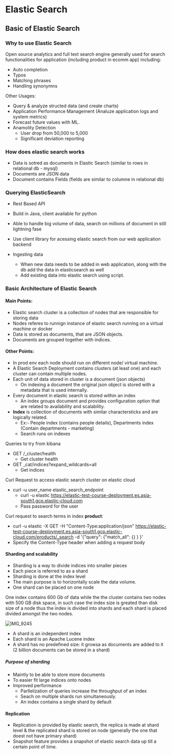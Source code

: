 # Elastic Search

## Basic of Elastic Search
### Why to use Elastic Search
Open source analytics and full text search engine generally used for search functionalities for application (including product in ecomm app) including:
- Auto completion 
- Typos
- Matching phrases
- Handling synonymns

Other Usages:
- Query & analyze structed data (and create charts)
- Application Performance Management (Analuze application logs and system metrics)
- Forecast future values with ML.
- Anamolity Detection
  - User drop from 50,000 to 5,000
  - Significant deviation reporting


### How does elastic search works
- Data is sotred as documents in Elastic Search (similar to rows in relational db - mysql)
- Documents are JSON data
- Document contains Fields (fields are similar to columne in relational db)

### Querying ElasticSearch
- Rest Based API 
- Build in Java, client available for python
- Able to handle big volume of data, search on  millions of document in still lightning fase




- Use client library for acessing elastic search from our web application backend
- Ingesting data
  - When new data needs to be added in web application, along with the db add the data in elasticsearch as well
  - Add existing data into elastic search using script.


### Basic Architecture of Elastic Search
#### Main Points:
- Elastic search cluster is a collection of nodes that are responsible for storing data
- Nodes referes to runnign instance of elastic search running on a virtual machine or docker
- Data is stored as documents, that are JSON objects.
- Documents are grouped together with indices.

#### Other Points:
- In prod env each node should run on different node/ virtual machine.
- A Elastic Search Deployment contains clusters (at least one) and each cluster can contain multiple nodes.
- Each unit of data stored in cluster is a document (json objects)
  - On indexing a document the original json object is stored with a metadata that is used internally.
- Every document in elastic search is stored within an index  
  - An index groups document and provides configuration option that are related to availability and scalability.
- **Index** is collection of documents with similar charactersticks and are logically related.
  - Ex:- People index (contains people details), Departments index (Contain departments - marketing)
  - Search runs on indexes



Queries to try from kibana
- GET /_cluster/health
  - Get cluster health
- GET _cat/indices?expand_wildcards=all
  - Get indices  

Curl Request to access elastic search cluster on elastic cloud
- curl -u user_name elastic_search_endpoint
  - curl -u elastic https://elastic-test-course-deployment.es.asia-south1.gcp.elastic-cloud.com 
  - Pass password for the user

Curl request to search terms in index **product**:
- curl -u elastic -X GET -H "Content-Type:application/json" https://elastic-test-course-deployment.es.asia-south1.gcp.elastic-cloud.com/products/_search -d '{"query": {"match_all": {}  }  }'
- Specify the Content-Type header when adding a request body


#### Sharding and scalability
- Sharding is a way to divide indices into smaller pieces
- Each piece is referred to as a shard
- Sharding is done at the index level
- The main purpose is to horizontally scale the data volume.
- One shard can be placed on one node

One index contains 600 Gb of data while the the cluster contains two nodes with 500 GB disk space, in such case the index size is greated than disk size
of a node thus the index is divided into shards and each shard is placed divided amongst the two nodes.

![IMG_9245](https://user-images.githubusercontent.com/22169012/185746391-30181f1f-aed7-4d62-b00f-4cacc607090e.jpg)


- A shard is an independent index
- Each shard is an Apache Lucene index
- A shard has no predefined size: it growsa as documents are added to it (2 billion documents can be stored in a shard)

##### Purpose of sharding
- Maintly to be able to store more documents 
- To easier fit large indices onto nodes
- Improved performance
  - Parllelization of queries increase the throughput of an index
  - Seach on multiple shards run simultaneously.
  - An index contains a single shard by default
  

#### Replication
- Replication is provided by elastic search, the replica is made at shard level & the replicated shard is stored on node (generally the one that doest not have primary shard)
- Snapshot feature provides a snapshot of elastic search data up till a certain point of time.





